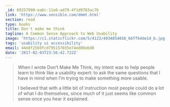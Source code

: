 ```yaml
---
_id: 69257990-ea6c-11e6-ad79-4f1d9783ac7b
link: 'https://www.sensible.com/dmmt.html'
section: read
type: books
title: Don't make me think
tagline: A Common Sense Approach to Web Usability
image: 'https://c1.staticflickr.com/5/4123/4934854016_66ff64de1d_b.jpg'
tags: 'usability ui accessibility'
email: 44e8f2569fcd795157035e74ed86ebd8
date: '2017-02-03T23:56:42.722Z'
---
```

> When I wrote Don’t Make Me Think, my intent was to help people learn to think like a usability expert: to ask the same questions that I have in mind when I’m trying to make something more usable.
>
> I believed that with a little bit of instruction most people could do a lot of what I do themselves, since much of it just seems like common sense once you hear it explained.
